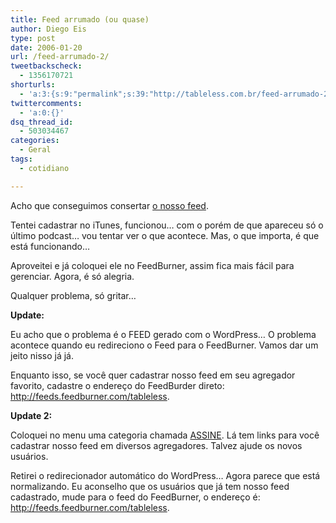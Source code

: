 ```yaml
---
title: Feed arrumado (ou quase)
author: Diego Eis
type: post
date: 2006-01-20
url: /feed-arrumado-2/
tweetbackscheck:
  - 1356170721
shorturls:
  - 'a:3:{s:9:"permalink";s:39:"http://tableless.com.br/feed-arrumado-2";s:7:"tinyurl";s:26:"http://tinyurl.com/3vfggl7";s:4:"isgd";s:19:"http://is.gd/45XJFX";}'
twittercomments:
  - 'a:0:{}'
dsq_thread_id:
  - 503034467
categories:
  - Geral
tags:
  - cotidiano

---
```

Acho que conseguimos consertar [o nosso feed][1].
  
Tentei cadastrar no iTunes, funcionou&#8230; com o porém de que apareceu só o último podcast&#8230; vou tentar ver o que acontece. Mas, o que importa, é que está funcionando&#8230;

Aproveitei e já coloquei ele no FeedBurner, assim fica mais fácil para gerenciar. Agora, é só alegria.
  
Qualquer problema, só gritar&#8230;

**Update:**
  
Eu acho que o problema é o FEED gerado com o WordPress&#8230; O problema acontece quando eu redireciono o Feed para o FeedBurner. Vamos dar um jeito nisso já já.
  
Enquanto isso, se você quer cadastrar nosso feed em seu agregador favorito, cadastre o endereço do FeedBurder direto: <http://feeds.feedburner.com/tableless>.

**Update 2:**
  
Coloquei no menu uma categoria chamada [ASSINE][2]. Lá tem links para você cadastrar nosso feed em diversos agregadores. Talvez ajude os novos usuários.
  
Retirei o redirecionador automático do WordPress&#8230; Agora parece que está normalizando. Eu aconselho que os usuários que já tem nosso feed cadastrado, mude para o feed do FeedBurner, o endereço é: <http://feeds.feedburner.com/tableless>.

 [1]: http://feeds.feedburner.com/tableless
 [2]: http://tableless.com.br/assine/